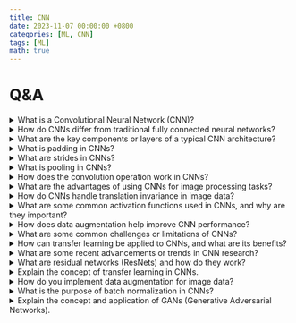 ```yaml
---
title: CNN
date: 2023-11-07 00:00:00 +0800
categories: [ML, CNN]
tags: [ML]
math: true
---
```


# Q&A

<details>
  <summary>
    What is a Convolutional Neural Network (CNN)?
  </summary>

A Convolutional Neural Network (CNN) is a type of artificial neural network designed specifically to process and analyze visual data. It uses a mathematical operation called convolution to extract features from input images, allowing it to learn patterns and hierarchies of features.

</details>

<details>
  <summary>
    How do CNNs differ from traditional fully connected neural networks?
  </summary>

CNNs differ from traditional fully connected neural networks primarily in their architecture and operation. CNNs use convolutional layers that apply filters to input data, capturing spatial hierarchies of features. This makes them well-suited for tasks like image recognition, whereas fully connected networks treat input as a flat vector, ignoring spatial relationships.

</details>

<details>
  <summary>
    What are the key components or layers of a typical CNN architecture?
  </summary>

Key components of a typical CNN architecture include:

- Convolutional layers: Apply convolution operations to input data.
- Pooling layers: Reduce spatial dimensions of the feature map.
- Activation functions: Introduce non-linearity (e.g., ReLU).
- Fully connected layers: Perform classification based on learned features.
- Dropout layers: Prevent overfitting by randomly dropping neurons during training.

</details>

<details>
  <summary>
    What is padding in CNNs?
  </summary>

Padding in CNNs refers to the technique of adding additional pixels around the input data before applying convolution operations. This is done to control the spatial dimensions of the output volume after convolution. Padding helps preserve spatial information and can be of two types:

- **Valid (No Padding)**: No padding is added, resulting in output dimensions smaller than the input dimensions.
- **Same (Zero Padding)**: Padding is added equally around the input such that the output has the same spatial dimensions as the input.

Padding is often used to ensure that the spatial dimensions of the output feature map remain suitable for subsequent layers or to preserve the spatial resolution of the input.

</details>

<details>
  <summary>
    What are strides in CNNs?
  </summary>

Strides in CNNs refer to the step size used when sliding the convolutional filter (kernel) over the input data. A stride of 1 means the filter moves one pixel at a time, producing a feature map with similar spatial dimensions as the input. Larger strides (e.g., stride of 2) move the filter more quickly across the input, resulting in output feature maps with reduced spatial dimensions.

Key points about strides:

- Larger strides reduce the spatial dimensions of the output feature map.
- Smaller strides preserve more spatial information but increase computation.
- Strides can influence the effective receptive field of the network, affecting how features are captured from the input data.

Strides, along with padding and filter size, determine the spatial dimensions and information content of the feature maps produced by convolutional layers.

</details>

<details>
  <summary>
    What is pooling in CNNs?
  </summary>

Pooling in CNNs refers to the downsampling operation that reduces the spatial dimensions of the input feature map, thereby decreasing the number of parameters and computation in the network. Common types of pooling include max pooling and average pooling:

- **Max Pooling**: Extracts the maximum value from each patch of the feature map, reducing its size while retaining important features.
- **Average Pooling**: Computes the average value of each patch of the feature map, useful for reducing spatial dimensions while smoothing out noise.

Pooling helps achieve translation invariance and spatial hierarchy invariance by aggregating feature information and reducing sensitivity to small variations in position or orientation of features within the input data. It is typically applied after convolutional layers to progressively reduce spatial dimensions and extract higher-level features.

</details>

<details>
  <summary>
    How does the convolution operation work in CNNs?
  </summary>

The convolution operation in CNNs involves sliding a filter (also called kernel) over the input data and computing dot products to produce feature maps. This operation captures spatial hierarchies of features such as edges, textures, and patterns, enabling the network to learn and recognize complex visual patterns.

</details>

<details>
  <summary>
    What are the advantages of using CNNs for image processing tasks?
  </summary>

CNNs offer several advantages for image processing tasks:

- They can automatically learn hierarchical representations of features.
- They preserve spatial relationships in data through convolution operations.
- They are effective at handling large input sizes typical in image data.
- They can generalize well to new, unseen data when properly trained.

</details>

<details>
  <summary>
    How do CNNs handle translation invariance in image data?
  </summary>

CNNs achieve translation invariance through their use of weight sharing and pooling layers. Weight sharing allows the network to recognize features regardless of their position in the image, while pooling layers aggregate feature information, making the network less sensitive to small changes in position or orientation of features within the image.

</details>

<details>
  <summary>
    What are some common activation functions used in CNNs, and why are they important?
  </summary>

Common activation functions in CNNs include ReLU (Rectified Linear Unit), sigmoid, and tanh. ReLU is popular due to its simplicity and effectiveness in combating the vanishing gradient problem. Activation functions introduce non-linearity into the network, enabling it to learn complex patterns and relationships in data.

</details>

<details>
  <summary>
    How does data augmentation help improve CNN performance?
  </summary>

Data augmentation involves generating new training data by applying transformations like rotations, flips, and zooms to existing images. This technique helps increase the diversity and quantity of training data, which can improve the generalization and robustness of CNN models, reducing overfitting and enhancing performance on unseen data.

</details>

<details>
  <summary>
    What are some common challenges or limitations of CNNs?
  </summary>

Common challenges and limitations of CNNs include:

- They require large amounts of training data to generalize well.
- They can be computationally expensive, especially with deeper architectures.
- They may struggle with understanding context or global relationships in complex scenes.
- They can overfit if not properly regularized or if training data is insufficient or biased.

</details>

<details>
  <summary>
    How can transfer learning be applied to CNNs, and what are its benefits?
  </summary>

Transfer learning involves using a pre-trained CNN model on a different but related task and fine-tuning it on a new task with smaller datasets. Benefits include reduced training time and data requirements, improved performance on new tasks, and leveraging knowledge learned from large datasets used in pre-training.

</details>

<details>
  <summary>
    What are some recent advancements or trends in CNN research?
  </summary>

Recent advancements in CNN research include attention mechanisms to improve focus on relevant features, capsule networks for better representation learning, and advancements in efficient architecture design (e.g., MobileNets, EfficientNet) to reduce computational costs while maintaining performance.

</details>

<details>
<summary> What are residual networks (ResNets) and how do they work?</summary>
Residual Networks (ResNets) are a type of deep neural network architecture designed to address the problem of vanishing gradients in very deep networks. They introduce skip connections, also known as shortcut connections, that allow gradients to propagate more directly through the network during training.

<p>Instead of learning a direct mapping from input to output, ResNets learn residual mappings. These residual mappings represent the difference between the input and the desired output. By using skip connections, the network can learn to adjust or modify the feature maps produced by earlier layers.
</p>

Mathematically, if \( x \) is the input to a residual block, and \( F(x) \) represents the operations within the block, the output \( y \) is computed as \( y = F(x) + x \). This formulation ensures that even if \( F(x) \) is zero, the identity mapping (the input \( x \)) can still be learned effectively, allowing the network to learn both complex and simple mappings.

The vanishing gradient problem can be illustrated with a simple example involving a deep neural network (DNN) that uses activation functions with gradients that tend to become very small.

Let's consider a hypothetical deep neural network with several layers, each using a sigmoid activation function:

\[ z^{(l+1)} = \sigma(z^{(l)}) = \frac{1}{1 + e^{-z^{(l)}}} \]

where \( z^{(l)} \) represents the input to layer \( l \), and \( \sigma \) is the sigmoid function.

### Example Scenario:

1. **Network Architecture:**

   - Input layer with \( n \) neurons.
   - Multiple hidden layers (say \( L \) layers) with sigmoid activation functions.
   - Output layer for classification or regression.

2. **Gradient Calculation:**
   During backpropagation, gradients are calculated using the chain rule. For a sigmoid activation function \( \sigma(z) \), the gradient \( \frac{\partial \sigma(z)}{\partial z} \) is:

   \[ \frac{\partial \sigma(z)}{\partial z} = \sigma(z) \cdot (1 - \sigma(z)) \]

   As \( z \) becomes very large or very small, \( \sigma(z) \) approaches 1 or 0 respectively, causing \( \frac{\partial \sigma(z)}{\partial z} \) to become very small. This phenomenon is particularly pronounced for values of \( z \) far from zero.

3. **Propagation of Gradients:**

   - During backpropagation, gradients are multiplied layer by layer as they propagate backward through the network.
   - If each layer in a deep network has a sigmoid activation function and weights that cause outputs to be far from zero (large or very small), the gradients can diminish significantly as they propagate backward.

4. **Impact on Training:**
   - Gradients that are too small (vanishing gradients) lead to negligible weight updates in early layers of the network.
   - Early layers fail to learn meaningful representations from the data because the updates to their weights are minimal or non-existent.
   - This results in slow convergence during training and suboptimal performance on the training data. In extreme cases, the network may fail to learn altogether.

### Mitigating the Vanishing Gradient Problem:

To mitigate the vanishing gradient problem, several techniques can be employed:

- **Use of Different Activation Functions:** ReLU (Rectified Linear Unit) and its variants are often preferred over sigmoid and tanh because they do not saturate for positive inputs, thereby avoiding the vanishing gradient problem to some extent.
- **Batch Normalization:** Normalizing the inputs of each layer can stabilize and accelerate training by reducing internal covariate shift, thus mitigating the vanishing gradient effect.
- **Residual Connections (ResNets):** Introducing skip connections in deep networks allows gradients to bypass some layers, facilitating better gradient flow and mitigating the vanishing gradient problem effectively.

In conclusion, the vanishing gradient problem is a critical challenge in training deep neural networks, particularly those with many layers and certain activation functions. It can severely hinder the learning process by causing gradients to become too small for effective weight updates, ultimately leading to slower convergence and poorer performance on tasks.

--
The vanishing gradient problem can be illustrated with a simple example involving a deep neural network (DNN) that uses activation functions with gradients that tend to become very small.

Let's consider a hypothetical deep neural network with several layers, each using a sigmoid activation function:

\[ z^{(l+1)} = \sigma(z^{(l)}) = \frac{1}{1 + e^{-z^{(l)}}} \]

where \( z^{(l)} \) represents the input to layer \( l \), and \( \sigma \) is the sigmoid function.

### Example Scenario:

1. **Network Architecture:**

   - Input layer with \( n \) neurons.
   - Multiple hidden layers (say \( L \) layers) with sigmoid activation functions.
   - Output layer for classification or regression.

2. **Gradient Calculation:**
   During backpropagation, gradients are calculated using the chain rule. For a sigmoid activation function \( \sigma(z) \), the gradient \( \frac{\partial \sigma(z)}{\partial z} \) is:

   \[ \frac{\partial \sigma(z)}{\partial z} = \sigma(z) \cdot (1 - \sigma(z)) \]

   As \( z \) becomes very large or very small, \( \sigma(z) \) approaches 1 or 0 respectively, causing \( \frac{\partial \sigma(z)}{\partial z} \) to become very small. This phenomenon is particularly pronounced for values of \( z \) far from zero.

3. **Propagation of Gradients:**

   - During backpropagation, gradients are multiplied layer by layer as they propagate backward through the network.
   - If each layer in a deep network has a sigmoid activation function and weights that cause outputs to be far from zero (large or very small), the gradients can diminish significantly as they propagate backward.

4. **Impact on Training:**
   - Gradients that are too small (vanishing gradients) lead to negligible weight updates in early layers of the network.
   - Early layers fail to learn meaningful representations from the data because the updates to their weights are minimal or non-existent.
   - This results in slow convergence during training and suboptimal performance on the training data. In extreme cases, the network may fail to learn altogether.

### Mitigating the Vanishing Gradient Problem:

To mitigate the vanishing gradient problem, several techniques can be employed:

- **Use of Different Activation Functions:** ReLU (Rectified Linear Unit) and its variants are often preferred over sigmoid and tanh because they do not saturate for positive inputs, thereby avoiding the vanishing gradient problem to some extent.
- **Batch Normalization:** Normalizing the inputs of each layer can stabilize and accelerate training by reducing internal covariate shift, thus mitigating the vanishing gradient effect.
- **Residual Connections (ResNets):** Introducing skip connections in deep networks allows gradients to bypass some layers, facilitating better gradient flow and mitigating the vanishing gradient problem effectively.

In conclusion, the vanishing gradient problem is a critical challenge in training deep neural networks, particularly those with many layers and certain activation functions. It can severely hinder the learning process by causing gradients to become too small for effective weight updates, ultimately leading to slower convergence and poorer performance on tasks.

--
Yes, ReLU (Rectified Linear Unit) activation functions are commonly used in Residual Networks (ResNets). In fact, ResNets often utilize ReLU activations in their layers due to several advantages:

1. **Non-Saturating Activation**: ReLU does not saturate (become flat) for positive values of its input, allowing the network to avoid the vanishing gradient problem more effectively compared to sigmoid or tanh activations.

2. **Gradient Flow**: ReLU's derivative is either 1 or 0, simplifying gradient propagation during backpropagation. This helps in training very deep networks, which is a key feature of ResNets.

3. **Efficiency**: ReLU is computationally efficient as it involves simple thresholding operations.

### Implementation in Residual Networks (ResNets):

Residual Networks introduce skip connections or shortcut connections that facilitate the flow of gradients through the network. These connections allow earlier layers to receive the original input (or an intermediate transformation of it), which helps in mitigating the vanishing gradient problem and accelerates training.

In a ResNet:

- Each residual block typically consists of multiple layers with ReLU activations.
- The skip connections in ResNets add the original input \( x \) to the output of the residual block, creating \( y = F(x) + x \), where \( F(x) \) is the residual mapping learned by the block.

The ReLU activations within each residual block enable the network to learn complex representations and make the training process more efficient by ensuring effective gradient flow.

### Advantages of Using ReLU in ResNets:

- **Improved Training Dynamics**: ReLU helps in faster convergence during training by preventing the vanishing gradient problem.
- **Ability to Train Deeper Networks**: ResNets can effectively train networks with hundreds of layers, thanks in part to the use of ReLU activations which facilitate gradient propagation.

- **State-of-the-Art Performance**: ResNets, with ReLU activations, have demonstrated state-of-the-art performance in various tasks such as image classification, object detection, and segmentation.

In summary, ReLU activation functions are indeed used in Residual Networks (ResNets) due to their effectiveness in addressing gradient propagation issues and enabling the successful training of very deep neural networks.

</details>

<details>
<summary> Explain the concept of transfer learning in CNNs.</summary>
Transfer learning in CNNs involves leveraging knowledge gained from solving one problem and applying it to a different but related problem. In the context of CNNs, this typically means using a pre-trained model on a large dataset (such as ImageNet) and fine-tuning it on a smaller dataset specific to the new task.

The process usually involves:

- **Pre-training:** Training a CNN on a large dataset to learn general features of images. This CNN is trained with labeled data and learns to identify basic shapes, textures, and patterns.
- **Fine-tuning:** Taking the pre-trained CNN and adapting it to the new dataset. The weights of the CNN are adjusted using the new dataset, typically with a smaller learning rate to avoid overfitting.

<li><strong>Benefits of Transfer Learning:</strong>
   <ul>
   <li><strong>Reduced Training Time:</strong> Using pre-trained models reduces the computational resources and time required for training, especially when starting with a large, well-performing model.</li>
   <li><strong>Improved Performance:</strong> Transfer learning often leads to better performance on the target task compared to training a model from scratch, especially when the target dataset is small.</li>
   <li><strong>Generalization:</strong> The pre-trained model has learned general features from a diverse dataset, improving its ability to generalize to new data.</li>
   </ul>
</li>

<li><strong>Applications:</strong>
   <ul>
   <li><strong>Image Classification:</strong> Transfer learning is commonly used in tasks where labeled data is scarce, such as medical image analysis or satellite image classification.</li>
   <li><strong>Object Detection and Segmentation:</strong> Models pre-trained on large-scale datasets can be adapted to detect or segment objects in new images with fewer annotated examples.</li>
   </ul>
</li>

<h3>Techniques and Considerations:</h3>

<ul>
<li><strong>Feature Extraction:</strong> Use the pre-trained CNN as a fixed feature extractor by freezing the weights of early layers and only fine-tuning the later layers.</li>

<li><strong>Fine-tuning:</strong> Adjust the weights of the entire network or specific layers, typically with a smaller learning rate, to adapt to the new task while avoiding overfitting.</li>

<li><strong>Choice of Pre-trained Model:</strong> Select a pre-trained model based on its performance on similar tasks, the availability of pre-trained weights, and computational requirements.</li>
</ul>

Transfer learning is effective because the pre-trained model has already learned features that are useful for the new task. It reduces the amount of labeled data required for training and can improve the model's performance, especially when the new dataset is small.

</details>

<details>
<summary> How do you implement data augmentation for image data?</summary>
Data augmentation for image data involves applying a variety of transformations to the original images to create new training examples. This technique helps to increase the diversity of the training dataset, which can improve the generalization and robustness of the model. Common data augmentation techniques include:

- **Rotation:** Rotating the image by a certain angle.
- **Flip:** Flipping the image horizontally or vertically.
- **Crop:** Cropping a random part of the image.
- **Zoom:** Zooming into a random part of the image.
- **Brightness and contrast adjustment:** Randomly adjusting the brightness and contrast of the image.
- **Translation:** Shifting the image horizontally or vertically.

In practice, data augmentation is typically implemented using libraries like TensorFlow or PyTorch, which provide built-in functions to apply these transformations to batches of images during training.

</details>

<details>
<summary> What is the purpose of batch normalization in CNNs?</summary>
Batch normalization is a technique used to improve the training of deep neural networks by normalizing the input to each layer. It addresses the problem of internal covariate shift, which refers to the change in the distribution of the inputs to a neural network's layers during training.

The main benefits of batch normalization include:

- **Stabilizing and accelerating training:** By normalizing the inputs to each layer, batch normalization reduces the internal covariate shift and allows the use of higher learning rates, which can speed up convergence.
- **Improving generalization:** Batch normalization acts as a form of regularization, reducing the need for other regularization techniques such as dropout. It helps to prevent overfitting by normalizing activations across the batch.
- **Making networks less sensitive to initialization:** Batch normalization reduces the dependence of the model on initialization parameters, making it easier to train deep networks.

In practice, batch normalization is typically applied before the activation function of each layer in a CNN, and it is commonly used in modern deep learning architectures.

</details>

<details>
<summary> Explain the concept and application of GANs (Generative Adversarial Networks).</summary>
Generative Adversarial Networks (GANs) are a class of deep learning frameworks where two neural networks, a generator and a discriminator, are trained simultaneously in a competitive setting. GANs are used for generating new data instances that resemble the training data.

- **Generator:** The generator network takes random noise as input and generates new data instances. Its goal is to produce data that is indistinguishable from real data to fool the discriminator.
- **Discriminator:** The discriminator network receives samples from both the real data and the generator. It learns to distinguish between real data and fake data generated by the generator.

The training process involves the following steps:

1. The generator generates fake data instances from random noise.
2. The discriminator classifies whether the received data is real (from the training dataset) or fake (generated by the generator).
3. Both networks are trained simultaneously, with the generator aiming to generate increasingly realistic data, and the discriminator improving its ability to differentiate real from fake.

GANs have applications in various fields, including image generation, video synthesis, style transfer, and data augmentation. They have also been used for generating realistic human faces, creating art, and enhancing images.

</details>
